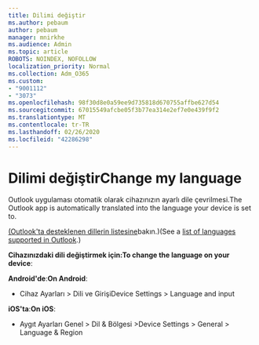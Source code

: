 ```yaml
---
title: Dilimi değiştir
ms.author: pebaum
author: pebaum
manager: mnirkhe
ms.audience: Admin
ms.topic: article
ROBOTS: NOINDEX, NOFOLLOW
localization_priority: Normal
ms.collection: Adm_O365
ms.custom:
- "9001112"
- "3073"
ms.openlocfilehash: 98f30d8e0a59ee9d735818d670755affbe627d54
ms.sourcegitcommit: 67015549afcbe05f3b77ea314e2ef7e0e439f9f2
ms.translationtype: MT
ms.contentlocale: tr-TR
ms.lasthandoff: 02/26/2020
ms.locfileid: "42286298"
---
```

# <a name="change-my-language"></a><span data-ttu-id="82b03-102">Dilimi değiştir</span><span class="sxs-lookup"><span data-stu-id="82b03-102">Change my language</span></span>

<span data-ttu-id="82b03-103">Outlook uygulaması otomatik olarak cihazınızın ayarlı dile çevrilmesi.</span><span class="sxs-lookup"><span data-stu-id="82b03-103">The Outlook app is automatically translated into the language your device is set to.</span></span> 

<span data-ttu-id="82b03-104">[(Outlook'ta desteklenen dillerin listesine](https://acompli.helpshift.com/a/outlook/?s=general-questions&f=in-which-languages-is-your-app-translated)bakın.)</span><span class="sxs-lookup"><span data-stu-id="82b03-104">(See a [list of languages supported in Outlook](https://acompli.helpshift.com/a/outlook/?s=general-questions&f=in-which-languages-is-your-app-translated).)</span></span> 

<span data-ttu-id="82b03-105">**Cihazınızdaki dili değiştirmek için:**</span><span class="sxs-lookup"><span data-stu-id="82b03-105">**To change the language on your device**:</span></span> 

<span data-ttu-id="82b03-106">**Android'de**:</span><span class="sxs-lookup"><span data-stu-id="82b03-106">**On Android**:</span></span> 

- <span data-ttu-id="82b03-107">Cihaz Ayarları > Dili ve Girişi</span><span class="sxs-lookup"><span data-stu-id="82b03-107">Device Settings > Language and input</span></span> 

<span data-ttu-id="82b03-108">**iOS'ta**:</span><span class="sxs-lookup"><span data-stu-id="82b03-108">**On iOS**:</span></span> 

- <span data-ttu-id="82b03-109">Aygıt Ayarları Genel > Dil & Bölgesi ></span><span class="sxs-lookup"><span data-stu-id="82b03-109">Device Settings > General > Language & Region</span></span> 
